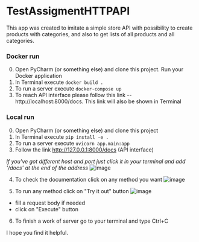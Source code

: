 # TestAssigmentHTTPAPI
 
This app was created to imitate a simple store API with possibility to create products with categories, and also to get lists of all products and all categories.

### Docker run
0) Open PyCharm (or something else) and clone this project. Run your Docker application
1) In Terminal execute `docker build .`
2) To run a server execute `docker-compose up`
3) To reach API interface please follow this link -- http://localhost:8000/docs. This link will also be shown in Terminal

### Local run

0) Open PyCharm (or something else) and clone this project
1) In Terminal execute `pip install -e .`
2) To run a server execute `uvicorn app.main:app`
3) Follow the link http://127.0.0.1:8000/docs (API interface)

*If you've got different host and port just click it in your terminal and add '/docs' at the end of the address*
![image](https://user-images.githubusercontent.com/24205756/199099294-6bfef99f-d639-48d1-9c8f-30e58d4814b0.png)

4) To check the documentation click on any method you want
![image](https://user-images.githubusercontent.com/24205756/199100162-bc64ebd4-38c8-4b78-a946-dc4f13f96fab.png)

5) To run any method click on "Try it out" button
![image](https://user-images.githubusercontent.com/24205756/199100310-4ba508e5-5dba-4a3b-b3d9-9816791b3d77.png)
- fill a request body if needed
- click on "Execute" button

6) To finish a work of server go to your terminal and type Ctrl+C

I hope you find it helpful.
